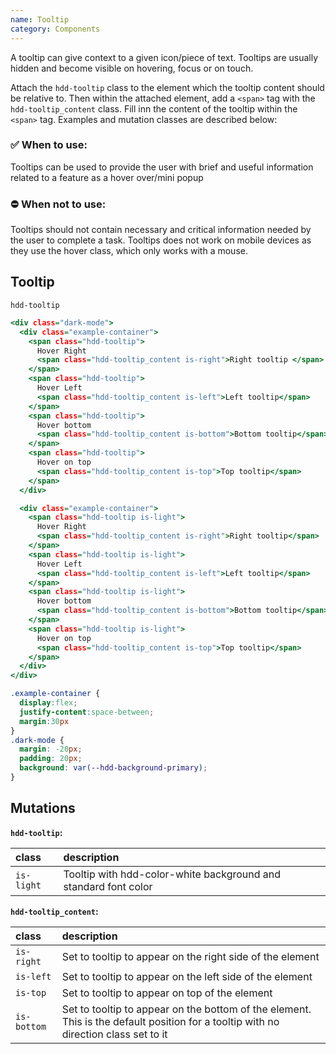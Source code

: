 ```yaml
---
name: Tooltip
category: Components
---
```


A tooltip can give context to a given icon/piece of text. Tooltips are usually hidden and become visible on hovering, focus or on touch.

Attach the `hdd-tooltip` class to the element which the tooltip content should be relative to. Then within the attached element, add a `<span>` tag with the `hdd-tooltip_content` class. Fill inn the content of the tooltip within the `<span>` tag. Examples and mutation classes are described below:


### ✅ When to use: 
Tooltips can be used to provide the user with brief and useful information related to a feature as a hover over/mini popup

### ⛔ When not to use:
Tooltips should not contain necessary and critical information needed by the user to complete a task. Tooltips does not work on mobile devices as they use the hover class, which only works with a mouse.

## Tooltip
`hdd-tooltip`

```tooltip.html
<div class="dark-mode">
  <div class="example-container">
    <span class="hdd-tooltip">
      Hover Right
      <span class="hdd-tooltip_content is-right">Right tooltip </span>
    </span>
    <span class="hdd-tooltip">
      Hover Left
      <span class="hdd-tooltip_content is-left">Left tooltip</span>
    </span>
    <span class="hdd-tooltip">
      Hover bottom
      <span class="hdd-tooltip_content is-bottom">Bottom tooltip</span>
    </span>
    <span class="hdd-tooltip">
      Hover on top
      <span class="hdd-tooltip_content is-top">Top tooltip</span>
    </span>
  </div>

  <div class="example-container">
    <span class="hdd-tooltip is-light">
      Hover Right
      <span class="hdd-tooltip_content is-right">Right tooltip</span>
    </span>
    <span class="hdd-tooltip is-light">
      Hover Left
      <span class="hdd-tooltip_content is-left">Left tooltip</span>
    </span>
    <span class="hdd-tooltip is-light">
      Hover bottom
      <span class="hdd-tooltip_content is-bottom">Bottom tooltip</span>
    </span>
    <span class="hdd-tooltip is-light">
      Hover on top
      <span class="hdd-tooltip_content is-top">Top tooltip</span>
    </span>
  </div>
</div>
```
```tooltip.css  hidden
.example-container {
  display:flex; 
  justify-content:space-between;
  margin:30px
}
.dark-mode {
  margin: -20px;
  padding: 20px;
  background: var(--hdd-background-primary);
}
```

## Mutations
**`hdd-tooltip`:**

| class | description|
| :--- | :--- |
| `is-light` | Tooltip with hdd-color-white background and standard font color|

**`hdd-tooltip_content`:**

| class | description|
| :--- | :--- |
| `is-right` | Set to tooltip to appear on the right side of the element|
| `is-left` | Set to tooltip to appear on the left side of the element |
| `is-top` | Set to tooltip to appear on top of the element |
| `is-bottom` | Set to tooltip to appear on the bottom of the element. This is the default position for a tooltip with no direction class set to it |